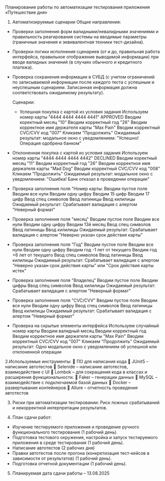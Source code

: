 Планирование работы
по автоматизации тестирования приложения «Путешествие дня»

1.	Автоматизируемые сценарии
   Общие направления:
- Проверки заполнения форм валидными/невалидными значениями и правильность реагирования системы на вводимые параметры (граничные значения и эквивалентная техники тест-дизайна).
- Проверки логики исполнения сценариев (от и до, правильная работа интерфейса, правильное отображение выводимой информации) при вводе валидных значений (в случаях обычного и кредитного платежа).
- Проверка сохранения информации в СУБД (с учетом ограничений по записываемой информации после каждого теста с успешным и неуспешным сценарием. Записанная информация должна соответствовать ожидаемому результату).
  
  Сценарии:
  - Успешная покупка с картой из условия задания
Используем номер карты "4444 4444 4444 4441" APPROVED
Вводим коректный месяц "10"
Вводим корректный год "26"
Вводим корректное имя держателя карты "Max Pain"
Вводим корректный CVC/CVV код "007"
Кликаем "Продолжить"
Ожидаемый результат: модальное окно с уведомлением: "Успешно! Операция одобрена банком"

- Отклоненная покупка с картой из условия задания
Используем номер карты "4444 4444 4444 4442" DECLINED
Вводим коректный месяц "11"
Вводим корректный год "26"
Вводим корректное имя держателя карты "Mad Dog"
Вводим корректный CVC/CVV код "008"
Кликаем "Продолжить"
Ожидаемый результат: модальное окно с уведомлением: "Ошибка! Банк отказал в проведении операции"

- Проверка заполнения поля "Номер карты:
Вводим пустое поле
Вводим все нули
Вводим одну цифру
Вводим 15 цифр
Вводим 17 цифр
Ввод спец символов
Ввод латиницы
Ввод килилицы
Ожидаемый результат:
Срабатывает валидация с алертом "Неверный формат"

- Проверка заполнения поля "месяц"
Вводим пустое поле
Вводим все нули
Вводим одну цифру
Вводим 13й месяц
Ввод спец символов
Ввод латиницы
Ввод килилицы
Ожидаемый результат:
Срабатывает валидация с алертом "Неверно указан срок действия карты"

- Проверка заполнения поля "Год"
Вводим пустое поле
Вводим все нули
Вводим одну цифру
Вводим год -1 лет от текущего
Вводим год +6 лет от текущего
Ввод спец символов
Ввод латиницы
Ввод килилицы
Ожидаемый результат:
Срабатывает валидация с алертом "Неверно указан срок действия карты" или "Срок действия карты истек"

- Проверка заполнения поля "Владелец"
Вводим пустое поле
Вводим цифры
Ввод спец символов
Ввод килилицы
Ожидаемый результат:
Срабатывает валидация с алертом "Неверный формат"

- Проверка заполнения поля "CVC/CVV"
Вводим пустое поле
Вводим все нули
Вводим одну цифру
Ввод спец символов
Ввод латиницы
Ввод килилицы
Ожидаемый результат:
Срабатывает валидация с алертом "Неверный формат"

- Проверка на скрытые элементы интерфейса
Используем случайный номер карты
Вводим валидный месяц
Вводим корректный год 
Вводим корректное имя держателя карты "Max Pain"
Вводим корректный CVC/CVV код "007"
Кликаем "Продолжить"
Ожидаемый результат: Одно модальное окно с уведомлением об успешной или отклоненной операции

2.Используемые инструменты:
	ПО для написания кода
	JUnit5 – написание автотестов
	Selenide – написание автотестов, взаимодействие с UI
	Lombok – для сокращения кода в классах и расширения функциональности.
	Faker – генерации данных
	MySQL – взаимодействие с подключаемой базой данных
	Docker – развертывание контейнеров
	Allure – отчетность проведения автотестов

3.	Риски при автоматизации тестировании: 
Риск ложных срабатываний и некорректной интерпретации результатов.

4.	План сдачи работ:
- Изучение тестируемого приложения и проведение ручного функционального тестирования (1 рабочий день).
- Подготовка тестового окружения, настройка и запуск тестируемого приложения в среде тестирования (1 рабочий день).
- Написание автотестов (2 рабочих дня)
- Правки автотестов после прогона (конкретизация тест-кейсов в зависимости от результатов) (1 рабочий день).
- Подготовка отчетной документации (1 рабочий день).

5.	Планируемая дата сдачи работы – 13.08.2025 
